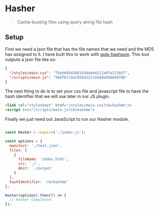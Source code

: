 # Hasher

> Cache-busting files using query string file hash

## Setup

First we need a json file that has the file names that we need and the MD5 has assigned to it. I have built this to work with [gulp-hashsum](https://www.npmjs.com/package/gulp-hashsum). This tool outputs a json file like so:


```json
{
  "/styles/main.css": "75eb605d3881436deb4112a97a123927",
  "/scripts/main.js": "560fb7c9af85b931fc9384bd98649700"
}

```

The next thing to do is to set your css file and javascript file to have the hash identifier that we will use later in our JS plugin.

```html
<link rel="stylesheet" href="/styles/main.css?cb=hashme"/>
<script src="/scripts/main.js?cb=hashme">
```

Finally we just need out JavaScript to run our Hasher module.

```js

const Hasher = require('./index.js');

const options = {
  manifest: './test.json',
  files: [
    {
      fileName: 'index.html',
      src: `./`,
      dest: `./output`
    }
  ],
  hashIdentifier: 'cb=hashme'
};

Hasher(options).then(() => {
  // Hasher Completed
});

```
